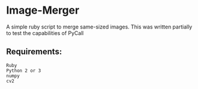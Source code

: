 # Image-Merger
A simple ruby script to merge same-sized images. This was written partially to test the capabilities of PyCall

## Requirements:
    Ruby
    Python 2 or 3
    numpy
    cv2
    
